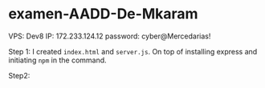 # examen-AADD-De-Mkaram

VPS: Dev8
IP: 172.233.124.12
password: cyber@Mercedarias!

Step 1: I created `index.html` and `server.js`. On top of installing express and initiating `npm` in the command.

Step2: